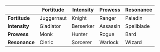 
|               | Fortitude  | Intensity | Prowess  | Resonance  |
| ------------- | ---------- | --------- | -------- | ---------- |
| **Fortitude** | Juggernaut | Knight    | Ranger   | Paladin    |
| **Intensity** | Gladiator  | Berserker | Assassin | Spellblade |
| **Prowess**   | Monk       | Hunter    | Rogue    | Bard       |
| **Resonance** | Cleric     | Sorcerer  | Warlock  | Wizard     |

